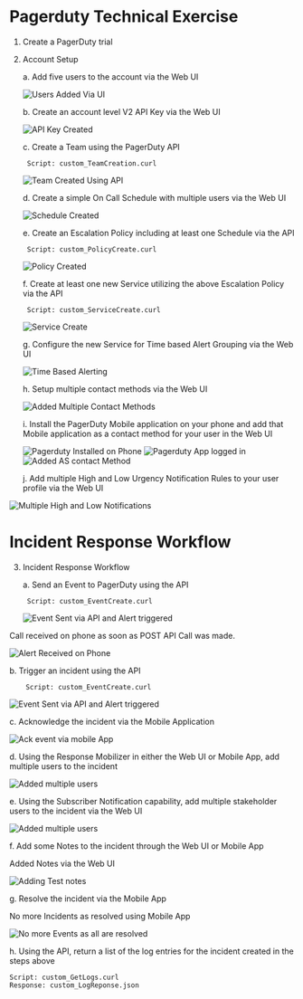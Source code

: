 # Pagerduty Technical Exercise

1. Create a PagerDuty trial

2. Account Setup

	a. Add five users to the account via the Web UI

	![Users Added Via UI](https://i.imgur.com/1eXyoE3.png)

	b. Create an account level V2 API Key via the Web UI

	![API Key Created](https://i.imgur.com/BH8XBDO.png)

	c. Create a Team using the PagerDuty API

		Script: custom_TeamCreation.curl

	![Team Created Using API](https://i.imgur.com/k4CzBlP.png)


	d. Create a simple On Call Schedule with multiple users via the Web UI

	![Schedule Created](https://i.imgur.com/2Qy6Ms4.png)

	e. Create an Escalation Policy including at least one Schedule via the API

		Script: custom_PolicyCreate.curl

	![Policy Created](https://i.imgur.com/AMcpmJF.png)

	f. Create at least one new Service utilizing the above Escalation Policy via the API

		Script: custom_ServiceCreate.curl

	![Service Create](https://i.imgur.com/LF9348J.png)

	g. Configure the new Service for Time based Alert Grouping via the Web UI

	![Time Based Alerting](https://i.imgur.com/CScqBUs.png)

	h. Setup multiple contact methods via the Web UI

	![Added Multiple Contact Methods](https://i.imgur.com/fBLtVRz.png)

	i. Install the PagerDuty Mobile application on your phone and add that Mobile application as a contact method for your user in the Web UI

	![Pagerduty Installed on Phone](https://i.imgur.com/2nzYUbQ.png) ![Pagerduty App logged in](https://i.imgur.com/Xo2peVM.png) ![Added AS contact Method](https://i.imgur.com/1kRpEio.png)

	j. Add multiple High and Low Urgency Notification Rules to your user profile via the Web UI

![Multiple High and Low Notifications](https://i.imgur.com/4zceAr6.png)


# Incident Response Workflow

3. Incident Response Workflow

	a. Send an Event to PagerDuty using the API

		Script: custom_EventCreate.curl

	![Event Sent via API and Alert triggered](https://i.imgur.com/aTWPsTX.png) 

Call received on phone as soon as POST API Call was made.

![Alert Received on Phone](https://i.imgur.com/PG8rpvZ.png)

b. Trigger an incident using the API

		Script: custom_EventCreate.curl

![Event Sent via API and Alert triggered](https://i.imgur.com/aTWPsTX.png)

c. Acknowledge the incident via the Mobile Application

![Ack event via mobile App](https://i.imgur.com/84vrt4n.png)

d. Using the Response Mobilizer in either the Web UI or Mobile App, add multiple users to the incident

![Added multiple users](https://i.imgur.com/y6pvZTY.png)

e. Using the Subscriber Notification capability, add multiple stakeholder users to the incident via the Web UI

![Added multiple users](https://i.imgur.com/y6pvZTY.png)

f. Add some Notes to the incident through the Web UI or Mobile App

Added Notes via the Web UI

![Adding Test notes](https://i.imgur.com/FxphIiD.png)

g. Resolve the incident via the Mobile App

No more Incidents as resolved using Mobile App

![No more Events as all are resolved](https://i.imgur.com/LKkKJcA.png)

h. Using the API, return a list of the log entries for the incident created in the steps above

	Script: custom_GetLogs.curl
	Response: custom_LogReponse.json


